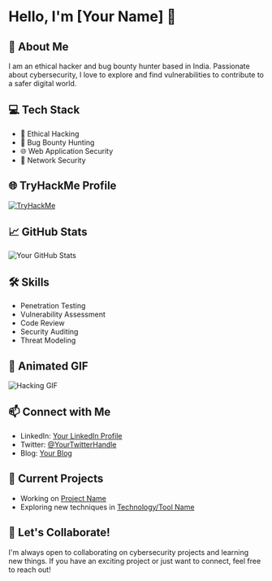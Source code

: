 # Hello, I'm [Your Name] 👋

## 🚀 About Me
I am an ethical hacker and bug bounty hunter based in India. Passionate about cybersecurity, I love to explore and find vulnerabilities to contribute to a safer digital world.

## 💻 Tech Stack
- 💼 Ethical Hacking
- 🐞 Bug Bounty Hunting
- 🌐 Web Application Security
- 🔐 Network Security

## 🌐 TryHackMe Profile
[![TryHackMe](https://img.shields.io/badge/TryHackMe-YourProfile-brightgreen)](https://tryhackme.com/p/YourProfile)

## 📈 GitHub Stats
![Your GitHub Stats](https://github-readme-stats.vercel.app/api?username=YourUsername&show_icons=true&theme=radical)

## 🛠️ Skills
- Penetration Testing
- Vulnerability Assessment
- Code Review
- Security Auditing
- Threat Modeling

## 🎥 Animated GIF
![Hacking GIF](https://media.giphy.com/media/your-animated-gif-url.gif)

## 📫 Connect with Me
- LinkedIn: [Your LinkedIn Profile](https://www.linkedin.com/in/yourprofile/)
- Twitter: [@YourTwitterHandle](https://twitter.com/yourhandle)
- Blog: [Your Blog](https://yourblog.com)

## 🚧 Current Projects
- Working on [Project Name](https://github.com/yourusername/projectname)
- Exploring new techniques in [Technology/Tool Name](https://github.com/yourusername/technologyname)

## 📢 Let's Collaborate!
I'm always open to collaborating on cybersecurity projects and learning new things. If you have an exciting project or just want to connect, feel free to reach out!

